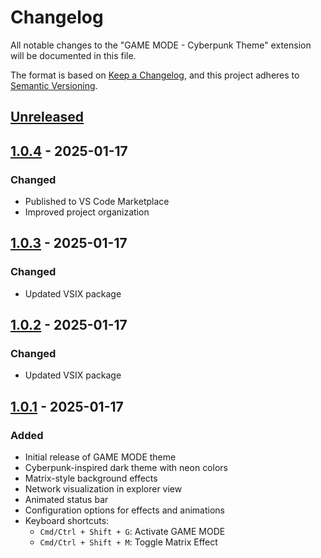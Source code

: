 # Changelog

All notable changes to the "GAME MODE - Cyberpunk Theme" extension will be documented in this file.

The format is based on [Keep a Changelog](https://keepachangelog.com/en/1.0.0/),
and this project adheres to [Semantic Versioning](https://semver.org/spec/v2.0.0.html).

## [Unreleased]

## [1.0.4] - 2025-01-17
### Changed
- Published to VS Code Marketplace
- Improved project organization

## [1.0.3] - 2025-01-17
### Changed
- Updated VSIX package

## [1.0.2] - 2025-01-17
### Changed
- Updated VSIX package

## [1.0.1] - 2025-01-17
### Added
- Initial release of GAME MODE theme
- Cyberpunk-inspired dark theme with neon colors
- Matrix-style background effects
- Network visualization in explorer view
- Animated status bar
- Configuration options for effects and animations
- Keyboard shortcuts:
  - `Cmd/Ctrl + Shift + G`: Activate GAME MODE
  - `Cmd/Ctrl + Shift + M`: Toggle Matrix Effect

[Unreleased]: https://github.com/sfkmt/gamemode/compare/v1.0.4...HEAD
[1.0.4]: https://github.com/sfkmt/gamemode/compare/v1.0.3...v1.0.4
[1.0.3]: https://github.com/sfkmt/gamemode/compare/v1.0.2...v1.0.3
[1.0.2]: https://github.com/sfkmt/gamemode/compare/v1.0.1...v1.0.2
[1.0.1]: https://github.com/sfkmt/gamemode/releases/tag/v1.0.1